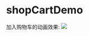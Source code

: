 # shopCartDemo

加入购物车的动画效果:
  ![](https://github.com/wangluhui/shopCartDemo/raw/master/image/shopDemo.gif)